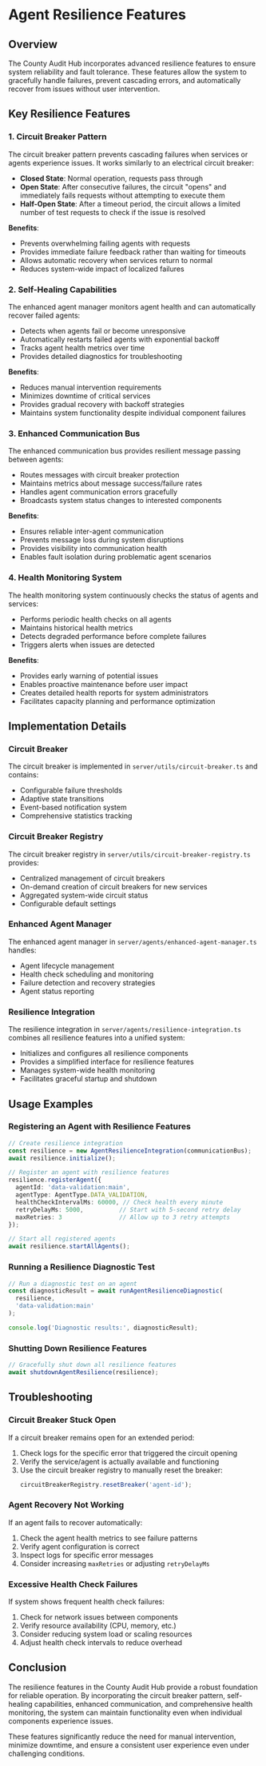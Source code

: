 # Agent Resilience Features

## Overview

The County Audit Hub incorporates advanced resilience features to ensure system reliability and fault tolerance. These features allow the system to gracefully handle failures, prevent cascading errors, and automatically recover from issues without user intervention.

## Key Resilience Features

### 1. Circuit Breaker Pattern

The circuit breaker pattern prevents cascading failures when services or agents experience issues. It works similarly to an electrical circuit breaker:

- **Closed State**: Normal operation, requests pass through
- **Open State**: After consecutive failures, the circuit "opens" and immediately fails requests without attempting to execute them
- **Half-Open State**: After a timeout period, the circuit allows a limited number of test requests to check if the issue is resolved

**Benefits**:
- Prevents overwhelming failing agents with requests
- Provides immediate failure feedback rather than waiting for timeouts
- Allows automatic recovery when services return to normal
- Reduces system-wide impact of localized failures

### 2. Self-Healing Capabilities

The enhanced agent manager monitors agent health and can automatically recover failed agents:

- Detects when agents fail or become unresponsive
- Automatically restarts failed agents with exponential backoff
- Tracks agent health metrics over time
- Provides detailed diagnostics for troubleshooting

**Benefits**:
- Reduces manual intervention requirements
- Minimizes downtime of critical services
- Provides gradual recovery with backoff strategies
- Maintains system functionality despite individual component failures

### 3. Enhanced Communication Bus

The enhanced communication bus provides resilient message passing between agents:

- Routes messages with circuit breaker protection
- Maintains metrics about message success/failure rates
- Handles agent communication errors gracefully
- Broadcasts system status changes to interested components

**Benefits**:
- Ensures reliable inter-agent communication
- Prevents message loss during system disruptions
- Provides visibility into communication health
- Enables fault isolation during problematic agent scenarios

### 4. Health Monitoring System

The health monitoring system continuously checks the status of agents and services:

- Performs periodic health checks on all agents
- Maintains historical health metrics
- Detects degraded performance before complete failures
- Triggers alerts when issues are detected

**Benefits**:
- Provides early warning of potential issues
- Enables proactive maintenance before user impact
- Creates detailed health reports for system administrators
- Facilitates capacity planning and performance optimization

## Implementation Details

### Circuit Breaker

The circuit breaker is implemented in `server/utils/circuit-breaker.ts` and contains:

- Configurable failure thresholds
- Adaptive state transitions
- Event-based notification system
- Comprehensive statistics tracking

### Circuit Breaker Registry

The circuit breaker registry in `server/utils/circuit-breaker-registry.ts` provides:

- Centralized management of circuit breakers
- On-demand creation of circuit breakers for new services
- Aggregated system-wide circuit status
- Configurable default settings

### Enhanced Agent Manager

The enhanced agent manager in `server/agents/enhanced-agent-manager.ts` handles:

- Agent lifecycle management
- Health check scheduling and monitoring
- Failure detection and recovery strategies
- Agent status reporting

### Resilience Integration

The resilience integration in `server/agents/resilience-integration.ts` combines all resilience features into a unified system:

- Initializes and configures all resilience components
- Provides a simplified interface for resilience features
- Manages system-wide health monitoring
- Facilitates graceful startup and shutdown

## Usage Examples

### Registering an Agent with Resilience Features

```typescript
// Create resilience integration
const resilience = new AgentResilienceIntegration(communicationBus);
await resilience.initialize();

// Register an agent with resilience features
resilience.registerAgent({
  agentId: 'data-validation:main',
  agentType: AgentType.DATA_VALIDATION,
  healthCheckIntervalMs: 60000, // Check health every minute
  retryDelayMs: 5000,          // Start with 5-second retry delay
  maxRetries: 3                // Allow up to 3 retry attempts
});

// Start all registered agents
await resilience.startAllAgents();
```

### Running a Resilience Diagnostic Test

```typescript
// Run a diagnostic test on an agent
const diagnosticResult = await runAgentResilienceDiagnostic(
  resilience,
  'data-validation:main'
);

console.log('Diagnostic results:', diagnosticResult);
```

### Shutting Down Resilience Features

```typescript
// Gracefully shut down all resilience features
await shutdownAgentResilience(resilience);
```

## Troubleshooting

### Circuit Breaker Stuck Open

If a circuit breaker remains open for an extended period:

1. Check logs for the specific error that triggered the circuit opening
2. Verify the service/agent is actually available and functioning
3. Use the circuit breaker registry to manually reset the breaker:
   ```typescript
   circuitBreakerRegistry.resetBreaker('agent-id');
   ```

### Agent Recovery Not Working

If an agent fails to recover automatically:

1. Check the agent health metrics to see failure patterns
2. Verify agent configuration is correct
3. Inspect logs for specific error messages
4. Consider increasing `maxRetries` or adjusting `retryDelayMs`

### Excessive Health Check Failures

If system shows frequent health check failures:

1. Check for network issues between components
2. Verify resource availability (CPU, memory, etc.)
3. Consider reducing system load or scaling resources
4. Adjust health check intervals to reduce overhead

## Conclusion

The resilience features in the County Audit Hub provide a robust foundation for reliable operation. By incorporating the circuit breaker pattern, self-healing capabilities, enhanced communication, and comprehensive health monitoring, the system can maintain functionality even when individual components experience issues.

These features significantly reduce the need for manual intervention, minimize downtime, and ensure a consistent user experience even under challenging conditions.